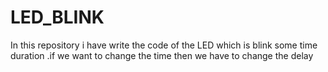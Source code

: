 # LED_BLINK
In this repository i have write the code of the LED which is blink some time duration .if we want to change the time then we have to change the delay
